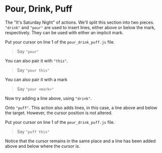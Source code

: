 # Pour, Drink, Puff

The "It's Saturday Night" of actions. We'll split this section into two pieces. `"drink"` and `"pour"` are used to insert lines, either above or below the mark, respectively. They can be used with either an implicit mark.

Put your cursor on line 1 of the `pour_drink_puff.js` file.

> Say `"pour"`

You can also pair it with `"this"`.

> Say `"pour this"`

You can also pair it with a mark

> Say `"pour <mark>"`

Now try adding a line above, using `"drink"`.

Onto `"puff"`. This action also adds lines, in this case, a line above and below the target. However, the cursor position is not altered.

Put your cursor on line 1 of the `pour_drink_puff.js` file.

> Say `"puff this"`

Notice that the cursor remains in the same place and a line has been added above and below where the cursor is.
